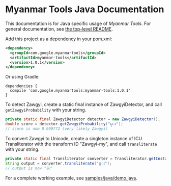 # Myanmar Tools Java Documentation

This documentation is for Java specific usage of *Myanmar Tools*.  For general documentation, see [the top-level README](../../README.md).

Add this project as a dependency in your pom.xml:

```xml
<dependency>
  <groupId>com.google.myanmartools</groupId>
  <artifactId>myanmar-tools</artifactId>
  <version>1.0.1</version>
</dependency>
```

Or using Gradle:

```
dependencies {
  compile 'com.google.myanmartools:myanmar-tools:1.0.1'
}
```

To detect Zawgyi, create a static final instance of ZawgyiDetector, and call `getZawgyiProbability` with your string.

```java
private static final ZawgyiDetector detector = new ZawgyiDetector();
double score = detector.getZawgyiProbability("မ္း");
// score is now 0.999772 (very likely Zawgyi)
```

To convert Zawgyi to Unicode, create a singleton instance of ICU Transliterator with the transform ID "Zawgyi-my", and call `transliterate` with your string.

```java
private static final Transliterator converter = Transliterator.getInstance("Zawgyi-my");
String output = converter.transliterate("မ္း");
// output is now "မ်း"
```

For a complete working example, see [samples/java/demo.java](../../samples/java/demo.java).
